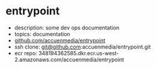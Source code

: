 # entrypoint

- description: some dev ops documentation
- topics: documentation
- [github.com/accuenmedia/entrypoint](https://github.com/accuenmedia/entrypoint)
- ssh clone: git@github.com:accuenmedia/entrypoint.git
- ecr repo: 348194362585.dkr.ecr.us-west-2.amazonaws.com/accuenmedia/entrypoint